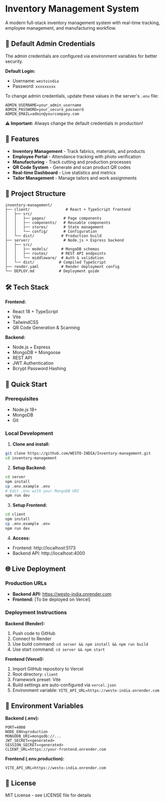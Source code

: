 # Inventory Management System

A modern full-stack inventory management system with real-time tracking, employee management, and manufacturing workflow.

## 🔐 Default Admin Credentials

The admin credentials are configured via environment variables for better security.

**Default Login:**
- Username: `westoindia`
- Password: `xxxxxxxxx`

To change admin credentials, update these values in the server's `.env` file:
```env
ADMIN_USERNAME=your_admin_username
ADMIN_PASSWORD=your_secure_password
ADMIN_EMAIL=admin@yourcompany.com
```

**⚠️ Important:** Always change the default credentials in production!

## 🚀 Features

- **Inventory Management** - Track fabrics, materials, and products
- **Employee Portal** - Attendance tracking with photo verification
- **Manufacturing** - Track cutting and production processes
- **QR Code System** - Generate and scan product QR codes
- **Real-time Dashboard** - Live statistics and metrics
- **Tailor Management** - Manage tailors and work assignments

## 📁 Project Structure

```
inventory-management/
├── client/                # React + TypeScript frontend
│   ├── src/
│   │   ├── pages/        # Page components
│   │   ├── components/   # Reusable components
│   │   ├── stores/       # State management
│   │   └── config/       # Configuration
│   └── dist/            # Production build
├── server/               # Node.js + Express backend
│   ├── src/
│   │   ├── models/      # MongoDB schemas
│   │   ├── routes/      # REST API endpoints
│   │   └── middleware/  # Auth & validation
│   └── dist/           # Compiled TypeScript
├── render.yaml          # Render deployment config
└── DEPLOY.md           # Deployment guide
```

## 🛠️ Tech Stack

**Frontend:**
- React 18 + TypeScript
- Vite
- TailwindCSS
- QR Code Generation & Scanning

**Backend:**
- Node.js + Express
- MongoDB + Mongoose
- REST API
- JWT Authentication
- Bcrypt Password Hashing

## 🚀 Quick Start

### Prerequisites
- Node.js 18+
- MongoDB
- Git

### Local Development

1. **Clone and install:**
```bash
git clone https://github.com/WESTO-INDIA/Inventory-management.git
cd inventory-management
```

2. **Setup Backend:**
```bash
cd server
npm install
cp .env.example .env
# Edit .env with your MongoDB URI
npm run dev
```
 
3. **Setup Frontend:**
```bash
cd client
npm install
cp .env.example .env
npm run dev
```

4. **Access:**
- Frontend: http://localhost:5173
- Backend API: http://localhost:4000


## 🌐 Live Deployment

### Production URLs
- **Backend API:** https://westo-india.onrender.com
- **Frontend:** [To be deployed on Vercel]

### Deployment Instructions

**Backend (Render):**
1. Push code to GitHub
2. Connect to Render
3. Use build command: `cd server && npm install && npm run build`
4. Use start command: `cd server && npm start`

**Frontend (Vercel):**
1. Import GitHub repository to Vercel
2. Root directory: `client`
3. Framework preset: Vite
4. Build settings are auto-configured via `vercel.json`
5. Environment variable: `VITE_API_URL=https://westo-india.onrender.com`

## 🔐 Environment Variables

**Backend (.env):**
```
PORT=4000
NODE_ENV=production
MONGODB_URI=mongodb://...
JWT_SECRET=<generated>
SESSION_SECRET=<generated>
CLIENT_URL=https://your-frontend.onrender.com
```

**Frontend (.env.production):**
```
VITE_API_URL=https://westo-india.onrender.com
```

## 📝 License

MIT License - see LICENSE file for details